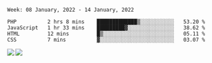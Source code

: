 <!--START_SECTION:waka-->
```text
Week: 08 January, 2022 - 14 January, 2022

PHP          2 hrs 8 mins    █████████████▒░░░░░░░░░░░   53.20 % 
JavaScript   1 hr 33 mins    █████████▓░░░░░░░░░░░░░░░   38.62 % 
HTML         12 mins         █▒░░░░░░░░░░░░░░░░░░░░░░░   05.11 % 
CSS          7 mins          ▓░░░░░░░░░░░░░░░░░░░░░░░░   03.07 % 
```
<!--END_SECTION:waka-->
<a href="https://github.com/anuraghazra/github-readme-stats">
  <img align="left" src="https://github-readme-stats.vercel.app/api?username=Tanesan&count_private=true&show_icons=true" />
<img align="left" src="https://github-readme-stats.vercel.app/api/top-langs/?username=Tanesan" />
</a>
